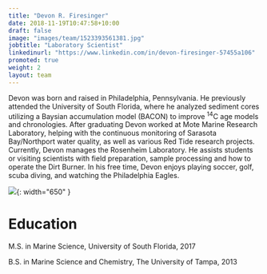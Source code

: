 ```yaml
---
title: "Devon R. Firesinger"
date: 2018-11-19T10:47:58+10:00
draft: false
image: "images/team/1523393561381.jpg"
jobtitle: "Laboratory Scientist"
linkedinurl: "https://www.linkedin.com/in/devon-firesinger-57455a106"
promoted: true
weight: 2
layout: team
---
```


Devon was born and raised in Philadelphia, Pennsylvania. He previously attended the University of South Florida, where he analyzed sediment cores utilizing a Baysian accumulation model (BACON) to improve <sup>14</sup>C age models and chronologies. After graduating Devon worked at Mote Marine Research Laboratory, helping with the continuous monitoring of Sarasota Bay/Northport water quality, as well as various Red Tide research projects. Currently, Devon manages the Rosenheim Laboratory. He assists students or visiting scientists with field preparation, sample processing and how to operate the Dirt Burner. In his free time, Devon enjoys playing soccer, golf, scuba diving, and watching the Philadelphia Eagles.

![](/Ramped-PyrOx-Facility/images/Devon_core.jpg){: width="650" }

# Education

M.S. in Marine Science, University of South Florida, 2017

B.S. in Marine Science and Chemistry, The University of Tampa, 2013
